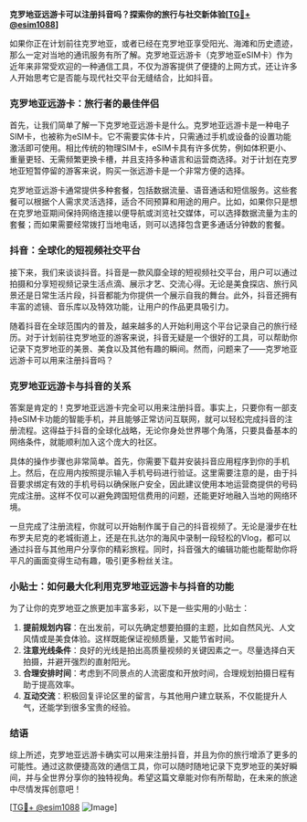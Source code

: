**克罗地亚远游卡可以注册抖音吗？探索你的旅行与社交新体验[[TG💪+ @esim1088](https://t.me/s/esim1088)]**

如果你正在计划前往克罗地亚，或者已经在克罗地亚享受阳光、海滩和历史遗迹，那么一定对当地的通讯服务有所了解。克罗地亚远游卡（克罗地亚eSIM卡）作为近年来非常受欢迎的一种通信工具，不仅为游客提供了便捷的上网方式，还让许多人开始思考它是否能与现代社交平台无缝结合，比如抖音。

### 克罗地亚远游卡：旅行者的最佳伴侣

首先，让我们简单了解一下克罗地亚远游卡是什么。克罗地亚远游卡是一种电子SIM卡，也被称为eSIM卡。它不需要实体卡片，只需通过手机或设备的设置功能激活即可使用。相比传统的物理SIM卡，eSIM卡具有许多优势，例如体积更小、重量更轻、无需频繁更换卡槽，并且支持多种语言和运营商选择。对于计划在克罗地亚短暂停留的游客来说，购买一张远游卡是一个非常方便的选择。

克罗地亚远游卡通常提供多种套餐，包括数据流量、语音通话和短信服务。这些套餐可以根据个人需求灵活选择，适合不同预算和用途的用户。比如，如果你只是想在克罗地亚期间保持网络连接以便导航或浏览社交媒体，可以选择数据流量为主的套餐；而如果需要经常拨打当地电话，则可以选择包含更多通话分钟数的套餐。

### 抖音：全球化的短视频社交平台

接下来，我们来谈谈抖音。抖音是一款风靡全球的短视频社交平台，用户可以通过拍摄和分享短视频记录生活点滴、展示才艺、交流心得。无论是美食探店、旅行风景还是日常生活片段，抖音都能为你提供一个展示自我的舞台。此外，抖音还拥有丰富的滤镜、音乐库以及特效功能，让用户的作品更具吸引力。

随着抖音在全球范围内的普及，越来越多的人开始利用这个平台记录自己的旅行经历。对于计划前往克罗地亚的游客来说，抖音无疑是一个很好的工具，可以帮助你记录下克罗地亚的美景、美食以及其他有趣的瞬间。然而，问题来了——克罗地亚远游卡可以用来注册抖音吗？

### 克罗地亚远游卡与抖音的关系

答案是肯定的！克罗地亚远游卡完全可以用来注册抖音。事实上，只要你有一部支持eSIM卡功能的智能手机，并且能够正常访问互联网，就可以轻松完成抖音的注册流程。这得益于抖音的全球化战略，无论你身处世界哪个角落，只要具备基本的网络条件，就能顺利加入这个庞大的社区。

具体的操作步骤也非常简单。首先，你需要下载并安装抖音应用程序到你的手机上。然后，在应用内按照提示输入手机号码进行验证。这里需要注意的是，由于抖音要求绑定有效的手机号码以确保账户安全，因此建议使用本地运营商提供的号码完成注册。这样不仅可以避免跨国短信费用的问题，还能更好地融入当地的网络环境。

一旦完成了注册流程，你就可以开始制作属于自己的抖音视频了。无论是漫步在杜布罗夫尼克的老城街道上，还是在扎达尔的海风中录制一段轻松的Vlog，都可以通过抖音与其他用户分享你的精彩旅程。同时，抖音强大的编辑功能也能帮助你将平凡的画面变得生动有趣，吸引更多粉丝关注。

### 小贴士：如何最大化利用克罗地亚远游卡与抖音的功能

为了让你的克罗地亚之旅更加丰富多彩，以下是一些实用的小贴士：

1. **提前规划内容**：在出发前，可以先确定想要拍摄的主题，比如自然风光、人文风情或是美食体验。这样既能保证视频质量，又能节省时间。
2. **注意光线条件**：良好的光线是拍出高质量视频的关键因素之一。尽量选择白天拍摄，并避开强烈的直射阳光。
3. **合理安排时间**：考虑到不同景点的人流密度和开放时间，合理规划拍摄日程有助于提高效率。
4. **互动交流**：积极回复评论区里的留言，与其他用户建立联系，不仅能提升人气，还能学到很多宝贵的经验。

### 结语

综上所述，克罗地亚远游卡确实可以用来注册抖音，并且为你的旅行增添了更多的可能性。通过这款便捷高效的通信工具，你可以随时随地记录下克罗地亚的美好瞬间，并与全世界分享你的独特视角。希望这篇文章能对你有所帮助，在未来的旅途中尽情发挥创意吧！

[[TG💪+ @esim1088](https://t.me/s/esim1088) ![Image](https://i.postimg.cc/4NQfJmqS/Snipaste-2025-05-13-00-14-12.png)]